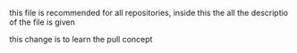 this file is recommended for all repositories, inside this the all the descriptio of the file is given

this change is to learn the pull concept
